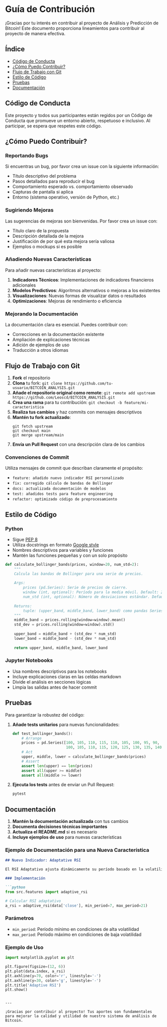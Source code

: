 # Guía de Contribución

¡Gracias por tu interés en contribuir al proyecto de Análisis y Predicción de Bitcoin! Este documento proporciona lineamientos para contribuir al proyecto de manera efectiva.

## Índice
- [Código de Conducta](#código-de-conducta)
- [¿Cómo Puedo Contribuir?](#cómo-puedo-contribuir)
- [Flujo de Trabajo con Git](#flujo-de-trabajo-con-git)
- [Estilo de Código](#estilo-de-código)
- [Pruebas](#pruebas)
- [Documentación](#documentación)

## Código de Conducta

Este proyecto y todos sus participantes están regidos por un Código de Conducta que promueve un entorno abierto, respetuoso e inclusivo. Al participar, se espera que respetes este código.

## ¿Cómo Puedo Contribuir?

### Reportando Bugs

Si encuentras un bug, por favor crea un issue con la siguiente información:
- Título descriptivo del problema
- Pasos detallados para reproducir el bug
- Comportamiento esperado vs. comportamiento observado
- Capturas de pantalla si aplica
- Entorno (sistema operativo, versión de Python, etc.)

### Sugiriendo Mejoras

Las sugerencias de mejoras son bienvenidas. Por favor crea un issue con:
- Título claro de la propuesta
- Descripción detallada de la mejora
- Justificación de por qué esta mejora sería valiosa
- Ejemplos o mockups si es posible

### Añadiendo Nuevas Características

Para añadir nuevas características al proyecto:
1. **Indicadores Técnicos**: Implementaciones de indicadores financieros adicionales
2. **Modelos Predictivos**: Algoritmos alternativos o mejoras a los existentes
3. **Visualizaciones**: Nuevas formas de visualizar datos o resultados
4. **Optimizaciones**: Mejoras de rendimiento o eficiencia

### Mejorando la Documentación

La documentación clara es esencial. Puedes contribuir con:
- Correcciones en la documentación existente
- Ampliación de explicaciones técnicas
- Adición de ejemplos de uso
- Traducción a otros idiomas

## Flujo de Trabajo con Git

1. **Fork** el repositorio
2. **Clona** tu fork: `git clone https://github.com/tu-usuario/BITCOIN_ANALYSIS.git`
3. **Añade el repositorio original como remote**: `git remote add upstream https://github.com/Leoscd/BITCOIN_ANALYSIS.git`
4. **Crea una rama** para tu contribución: `git checkout -b feature/mi-caracteristica`
5. **Realiza tus cambios** y haz commits con mensajes descriptivos
6. **Mantén tu fork actualizado**: 
   ```
   git fetch upstream
   git checkout main
   git merge upstream/main
   ```
7. **Envía un Pull Request** con una descripción clara de los cambios

### Convenciones de Commit

Utiliza mensajes de commit que describan claramente el propósito:
- `feature: añadido nuevo indicador RSI personalizado`
- `fix: corregido cálculo de bandas de Bollinger`
- `docs: actualizada documentación de modelos`
- `test: añadidos tests para feature engineering`
- `refactor: optimizado código de preprocesamiento`

## Estilo de Código

### Python

- Sigue [PEP 8](https://www.python.org/dev/peps/pep-0008/)
- Utiliza docstrings en formato [Google style](https://google.github.io/styleguide/pyguide.html#38-comments-and-docstrings)
- Nombres descriptivos para variables y funciones
- Mantén las funciones pequeñas y con un solo propósito

```python
def calculate_bollinger_bands(prices, window=20, num_std=2):
    """
    Calcula las bandas de Bollinger para una serie de precios.
    
    Args:
        prices (pd.Series): Serie de precios de cierre.
        window (int, optional): Período para la media móvil. Default: 20.
        num_std (int, optional): Número de desviaciones estándar. Default: 2.
        
    Returns:
        tuple: (upper_band, middle_band, lower_band) como pandas Series.
    """
    middle_band = prices.rolling(window=window).mean()
    std_dev = prices.rolling(window=window).std()
    
    upper_band = middle_band + (std_dev * num_std)
    lower_band = middle_band - (std_dev * num_std)
    
    return upper_band, middle_band, lower_band
```

### Jupyter Notebooks

- Usa nombres descriptivos para los notebooks
- Incluye explicaciones claras en las celdas markdown
- Divide el análisis en secciones lógicas
- Limpia las salidas antes de hacer commit

## Pruebas

Para garantizar la robustez del código:

1. **Añade tests unitarios** para nuevas funcionalidades:
   ```python
   def test_bollinger_bands():
       # Arrange
       prices = pd.Series([100, 105, 110, 115, 110, 105, 100, 95, 90, 95,
                           100, 105, 110, 115, 120, 125, 130, 135, 140, 145])
       # Act
       upper, middle, lower = calculate_bollinger_bands(prices)
       # Assert
       assert len(upper) == len(prices)
       assert all(upper >= middle)
       assert all(middle >= lower)
   ```

2. **Ejecuta los tests** antes de enviar un Pull Request:
   ```bash
   pytest
   ```

## Documentación

1. **Mantén la documentación actualizada** con tus cambios
2. **Documenta decisiones técnicas importantes** 
3. **Actualiza el README.md** si es necesario
4. **Incluye ejemplos de uso** para nuevas características

### Ejemplo de Documentación para una Nueva Característica

```markdown
## Nuevo Indicador: Adaptative RSI

El RSI Adaptativo ajusta dinámicamente su período basado en la volatilidad del mercado.

### Implementación

```python
from src.features import adaptive_rsi

# Calcular RSI adaptativo
a_rsi = adaptive_rsi(data['close'], min_period=7, max_period=21)
```

### Parámetros

- `min_period`: Período mínimo en condiciones de alta volatilidad
- `max_period`: Período máximo en condiciones de baja volatilidad

### Ejemplo de Uso

```python
import matplotlib.pyplot as plt

plt.figure(figsize=(12, 6))
plt.plot(data.index, a_rsi)
plt.axhline(y=70, color='r', linestyle='-')
plt.axhline(y=30, color='g', linestyle='-')
plt.title('Adaptive RSI')
plt.show()
```
```

---

¡Gracias por contribuir al proyecto! Tus aportes son fundamentales para mejorar la calidad y utilidad de nuestro sistema de análisis de Bitcoin.
